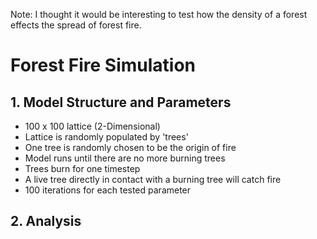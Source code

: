 Note: I thought it would be interesting to test how the density of a forest effects the spread of forest fire.

# Forest Fire Simulation

## 1. Model Structure and Parameters
- 100 x 100 lattice (2-Dimensional)
- Lattice is randomly populated by 'trees'
- One tree is randomly chosen to be the origin of fire
- Model runs until there are no more burning trees
- Trees burn for one timestep
- A live tree directly in contact with a burning tree will catch fire
- 100 iterations for each tested parameter

## 2. Analysis

